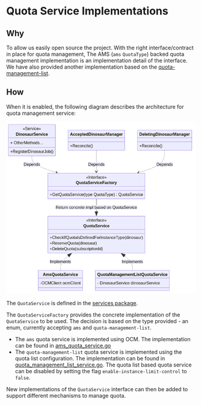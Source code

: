 # Quota Service Implementations

## Why

To allow us easily open source the project. With the right interface/contract in place for quota management,
The AMS (`ams` `QuotaType`) backed quota management implementation is an implementation detail of the interface.
We have also provided another implementation based on the [quota-management-list](../../config/quota-management-list-configuration.yaml).  

## How

When it is enabled, the following diagram describes the architecture for quota management service:

![Quota Service Interface](../images/quota-service.png)

The `QuotaService` is defined in the [services package](../../internal/dinosaur/pkg/services/quota.go).

The `QuotaServiceFactory` provides the concrete implementation of the `QuotaService` to be used.
The decision is based on the type provided - an enum, currently accepting `ams` and `quota-management-list`.
- The `ams` quota service is implemented using OCM. The implementation can be found in [ams_quota_service.go](../../internal/dinosaur/pkg/services/quota/ams_quota_service.go)
- The `quota-management-list` quota service is implemented using the quota list configuration. The implementation can be found in [quota_management_list_service.go](../../internal/dinosaur/pkg/services/quota/quota_management_list_service.go).
   The quota list based quota service can be disabled by setting the flag `enable-instance-limit-control` to `false`.


New implementations of the `QuotaService` interface can then be added to support different mechanisms to manage quota.
